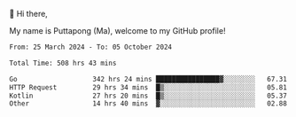 👋 Hi there,

My name is Puttapong (Ma), welcome to my GitHub profile!

<!--START_SECTION:waka-->

```txt
From: 25 March 2024 - To: 05 October 2024

Total Time: 508 hrs 43 mins

Go                   342 hrs 24 mins ████████████████▓░░░░░░░░   67.31 %
HTTP Request         29 hrs 34 mins  █▒░░░░░░░░░░░░░░░░░░░░░░░   05.81 %
Kotlin               27 hrs 20 mins  █▒░░░░░░░░░░░░░░░░░░░░░░░   05.37 %
Other                14 hrs 40 mins  ▓░░░░░░░░░░░░░░░░░░░░░░░░   02.88 %
```

<!--END_SECTION:waka-->
